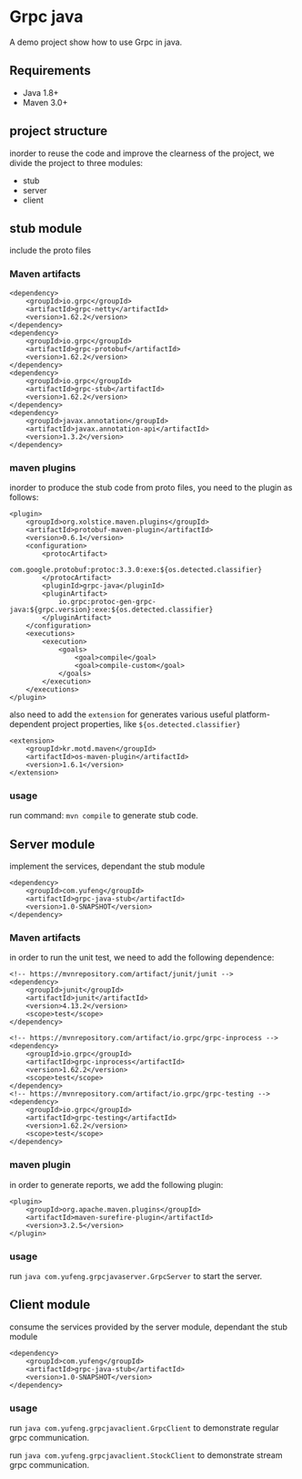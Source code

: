 # Grpc java
A demo project show how to use Grpc in java.

## Requirements
- Java 1.8+
- Maven 3.0+

## project structure
inorder to reuse the code and improve the clearness of the project, we divide the project to three modules:
- stub
- server
- client

## stub module
include the proto files
### Maven artifacts
```
<dependency>
    <groupId>io.grpc</groupId>
    <artifactId>grpc-netty</artifactId>
    <version>1.62.2</version>
</dependency>
<dependency>
    <groupId>io.grpc</groupId>
    <artifactId>grpc-protobuf</artifactId>
    <version>1.62.2</version>
</dependency>
<dependency>
    <groupId>io.grpc</groupId>
    <artifactId>grpc-stub</artifactId>
    <version>1.62.2</version>
</dependency>
<dependency>
    <groupId>javax.annotation</groupId>
    <artifactId>javax.annotation-api</artifactId>
    <version>1.3.2</version>
</dependency>
```
### maven plugins
inorder to produce the stub code from proto files, you need to the plugin as follows:
```
<plugin>
    <groupId>org.xolstice.maven.plugins</groupId>
    <artifactId>protobuf-maven-plugin</artifactId>
    <version>0.6.1</version>
    <configuration>
        <protocArtifact>
            com.google.protobuf:protoc:3.3.0:exe:${os.detected.classifier}
        </protocArtifact>
        <pluginId>grpc-java</pluginId>
        <pluginArtifact>
            io.grpc:protoc-gen-grpc-java:${grpc.version}:exe:${os.detected.classifier}
        </pluginArtifact>
    </configuration>
    <executions>
        <execution>
            <goals>
                <goal>compile</goal>
                <goal>compile-custom</goal>
            </goals>
        </execution>
    </executions>
</plugin>
```
also need to add the <code>extension</code> for generates various useful platform-dependent project properties, like <code>${os.detected.classifier}</code>
```
<extension>
    <groupId>kr.motd.maven</groupId>
    <artifactId>os-maven-plugin</artifactId>
    <version>1.6.1</version>
</extension>
```
### usage
run command: <code>mvn compile</code> to generate stub code.

## Server module
implement the services, dependant the stub module
```
<dependency>
    <groupId>com.yufeng</groupId>
    <artifactId>grpc-java-stub</artifactId>
    <version>1.0-SNAPSHOT</version>
</dependency>
```

### Maven artifacts
in order to run the unit test, we need to add the following dependence:
```
<!-- https://mvnrepository.com/artifact/junit/junit -->
<dependency>
    <groupId>junit</groupId>
    <artifactId>junit</artifactId>
    <version>4.13.2</version>
    <scope>test</scope>
</dependency>

<!-- https://mvnrepository.com/artifact/io.grpc/grpc-inprocess -->
<dependency>
    <groupId>io.grpc</groupId>
    <artifactId>grpc-inprocess</artifactId>
    <version>1.62.2</version>
    <scope>test</scope>
</dependency>
<!-- https://mvnrepository.com/artifact/io.grpc/grpc-testing -->
<dependency>
    <groupId>io.grpc</groupId>
    <artifactId>grpc-testing</artifactId>
    <version>1.62.2</version>
    <scope>test</scope>
</dependency>
```

### maven plugin
in order to generate reports, we add the following plugin:
```
<plugin>
    <groupId>org.apache.maven.plugins</groupId>
    <artifactId>maven-surefire-plugin</artifactId>
    <version>3.2.5</version>
</plugin>
```
### usage
run <code>java com.yufeng.grpcjavaserver.GrpcServer</code> to start the server.

## Client module
consume the services provided by the server module, dependant the stub module
```
<dependency>
    <groupId>com.yufeng</groupId>
    <artifactId>grpc-java-stub</artifactId>
    <version>1.0-SNAPSHOT</version>
</dependency>
```
### usage
run <code>java com.yufeng.grpcjavaclient.GrpcClient</code> to demonstrate regular grpc communication.

run <code>java com.yufeng.grpcjavaclient.StockClient</code> to demonstrate stream grpc communication.